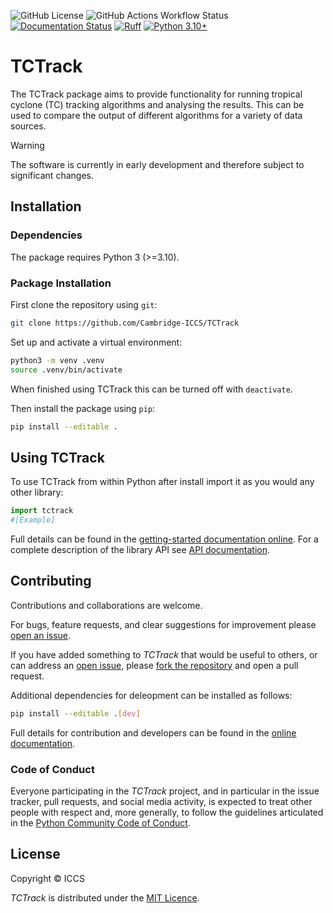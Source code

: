 ![GitHub License](https://img.shields.io/github/license/Cambridge-ICCS/TCTrack)
![GitHub Actions Workflow Status](https://img.shields.io/github/actions/workflow/status/Cambridge-ICCS/TCTrack/unit-tests.yaml?label=unit-tests)
[![Documentation Status](https://readthedocs.org/projects/TCTrack/badge/?version=latest)](https://tctrack.readthedocs.io/en/latest/?badge=latest)
[![Ruff](https://img.shields.io/endpoint?url=https://raw.githubusercontent.com/astral-sh/ruff/main/assets/badge/v2.json)](https://github.com/astral-sh/ruff)
[![Python 3.10+](https://img.shields.io/badge/python-3.10+-blue.svg)](https://www.python.org/downloads/)

# TCTrack

The TCTrack package aims to provide functionality for running tropical cyclone (TC)
tracking algorithms and analysing the results. This can be used to compare the output
of different algorithms for a variety of data sources.

> [!WARNING]  
> The software is currently in early development and therefore subject to significant
> changes.


## Installation

### Dependencies
The package requires Python 3 (>=3.10).

### Package Installation
First clone the repository using `git`:
```sh
git clone https://github.com/Cambridge-ICCS/TCTrack
```

Set up and activate a virtual environment:
```sh
python3 -m venv .venv
source .venv/bin/activate
```
When finished using TCTrack this can be turned off with `deactivate`.

Then install the package using `pip`:
```sh
pip install --editable .
```


## Using TCTrack

To use TCTrack from within Python after install import it as you would any other
library:

```python
import tctrack
#[Example]
```

Full details can be found in the
[getting-started documentation online](https://tctrack.readthedocs.io/developer/index.html).
For a complete description of the library API see 
[API documentation](https://tctrack.readthedocs.io/developer/index.html).


## Contributing

Contributions and collaborations are welcome.

For bugs, feature requests, and clear suggestions for improvement please
[open an issue](https://github.com/Cambridge-ICCS/TCTrack/issues).

If you have added something to _TCTrack_ that would be useful to others, or can
address an [open issue](https://github.com/Cambridge-ICCS/TCTrack/issues), please
[fork the repository](https://github.com/Cambridge-ICCS/TCTrack/fork) and open a
pull request.

Additional dependencies for deleopment can be installed as follows:
```sh
pip install --editable .[dev]
```

Full details for contribution and developers can be found in the
[online documentation](https://tctrack.readthedocs.io/developer/index.html).

### Code of Conduct

Everyone participating in the _TCTrack_ project, and in particular in the
issue tracker, pull requests, and social media activity, is expected to treat other
people with respect and, more generally, to follow the guidelines articulated in the
[Python Community Code of Conduct](https://www.python.org/psf/codeofconduct/).


## License

Copyright &copy; ICCS

*TCTrack* is distributed under the [MIT Licence](https://github.com/Cambridge-ICCS/TCTrack/blob/main/LICENSE).
